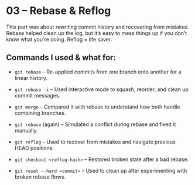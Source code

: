 # 03 – Rebase & Reflog

This part was about rewriting commit history and recovering from mistakes. Rebase helped clean up the log, but it’s easy to mess things up if you don’t know what you're doing. Reflog = life saver.

## Commands I used & what for:

- `git rebase` – Re-applied commits from one branch onto another for a linear history.  

- `git rebase -i` – Used interactive mode to squash, reorder, and clean up commit messages.

- `git merge` – Compared it with rebase to understand how both handle combining branches.  

- `git rebase` (again) – Simulated a conflict during rebase and fixed it manually.  

- `git reflog` – Used to recover from mistakes and navigate previous HEAD positions.  

- `git checkout <reflog-hash>` – Restored broken state after a bad rebase.

- `git reset --hard <commit>` – Used to clean up after experimenting with broken rebase flows.
